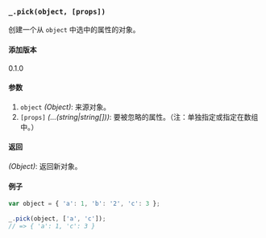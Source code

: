 ### `_.pick(object, [props])`[​](#_pickobject-props "_pickobject-props的直接链接")

创建一个从 `object` 中选中的属性的对象。

#### 添加版本

0.1.0

#### 参数

1.  `object` _(Object)_: 来源对象。
2.  `[props]` _(...(string|string\[\]))_: 要被忽略的属性。（注：单独指定或指定在数组中。）

#### 返回

_(Object)_: 返回新对象。

#### 例子

```js
var object = { 'a': 1, 'b': '2', 'c': 3 };
 
_.pick(object, ['a', 'c']);
// => { 'a': 1, 'c': 3 }

```